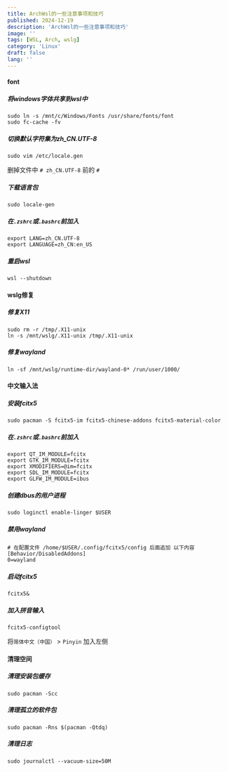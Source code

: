 ```yaml
---
title: ArchWsl的一些注意事项和技巧
published: 2024-12-19
description: 'ArchWsl的一些注意事项和技巧'
image: ''
tags: [WSL, Arch, wslg]
category: 'Linux'
draft: false 
lang: ''
---
```


#### font

##### 将windows字体共享到wsl中

```shell
sudo ln -s /mnt/c/Windows/Fonts /usr/share/fonts/font
sudo fc-cache -fv
```

##### 切换默认字符集为zh_CN.UTF-8

```shell
sudo vim /etc/locale.gen
```

删掉文件中 `# zh_CN.UTF-8` 前的 `#`

##### 下载语言包

```shell
sudo locale-gen
```

##### 在`.zshrc`或`.bashrc`前加入

```shell
export LANG=zh_CN.UTF-8
export LANGUAGE=zh_CN:en_US
```

##### 重启wsl

```shell
wsl --shutdown
```

#### wslg修复

##### 修复X11

```shell
sudo rm -r /tmp/.X11-unix
ln -s /mnt/wslg/.X11-unix /tmp/.X11-unix
```

##### 修复wayland

```shell
ln -sf /mnt/wslg/runtime-dir/wayland-0* /run/user/1000/
```

#### 中文输入法

##### 安装fcitx5

```shell
sudo pacman -S fcitx5-im fcitx5-chinese-addons fcitx5-material-color
```

##### 在`.zshrc`或`.bashrc`前加入

```shell
export QT_IM_MODULE=fcitx
export GTK_IM_MODULE=fcitx
export XMODIFIERS=@im=fcitx
export SDL_IM_MODULE=fcitx
export GLFW_IM_MODULE=ibus
```

##### 创建dbus的用户进程

```shell
sudo loginctl enable-linger $USER
```

##### 禁用wayland

```shell
# 在配置文件 /home/$USER/.config/fcitx5/config 后面追加 以下内容
[Behavior/DisabledAddons]
0=wayland
```

##### 启动fcitx5

```shell
fcitx5&
```

##### 加入拼音输入

```shell
fcitx5-configtool
```

将`简体中文（中国）` > `Pinyin` 加入左侧

#### 清理空间

##### 清理安装包缓存

```shell
sudo pacman -Scc
```

##### 清理孤立的软件包

```shell
sudo pacman -Rns $(pacman -Qtdq)
```

##### 清理日志

```shell
sudo journalctl --vacuum-size=50M
```

